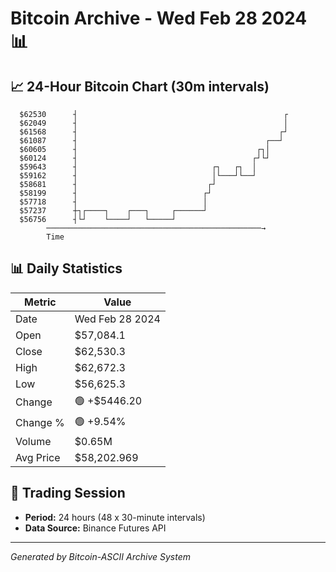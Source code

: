 # Bitcoin Archive - Wed Feb 28 2024 📊

## 📈 24-Hour Bitcoin Chart (30m intervals)

```
  $62530      ┤                                              ┌ 
  $62049      ┤                                              │ 
  $61568      ┤                                             ┌┘ 
  $61087      ┤                                          ┌──┘  
  $60605      ┤                                        ┌┐│     
  $60124      ┤                                       ┌┘└┘     
  $59643      ┤                              ┌┐   ┌┐  │        
  $59162      ┤                              │└───┘└──┘        
  $58681      ┤                             ┌┘                 
  $58199      ┤                            ┌┘                  
  $57718      ┤                            │                   
  $57237      ┼┐┌────┐    ┌───┐     ┌──────┘                   
  $56756      ┤└┘    └────┘   └─────┘                          
        ────────────────────────────────────────────────→
        Time
```

## 📊 Daily Statistics

| Metric | Value |
|--------|-------|
| Date | Wed Feb 28 2024 |
| Open | $57,084.1 |
| Close | $62,530.3 |
| High | $62,672.3 |
| Low | $56,625.3 |
| Change | 🟢 +$5446.20 |
| Change % | 🟢 +9.54% |
| Volume | $0.65M |
| Avg Price | $58,202.969 |

## 📅 Trading Session

- **Period:** 24 hours (48 x 30-minute intervals)
- **Data Source:** Binance Futures API

---
*Generated by Bitcoin-ASCII Archive System*
